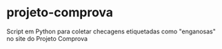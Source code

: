 # projeto-comprova
Script em Python para coletar checagens etiquetadas como "enganosas" no site do Projeto Comprova
